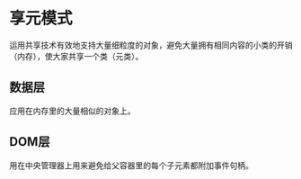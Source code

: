 # 享元模式
运用共享技术有效地支持大量细粒度的对象，避免大量拥有相同内容的小类的开销（内存），使大家共享一个类（元类）。

## 数据层 
应用在内存里的大量相似的对象上。


## DOM层
用在中央管理器上用来避免给父容器里的每个子元素都附加事件句柄。